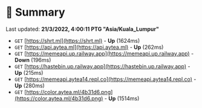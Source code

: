 # 📖 Summary
Last updated: **21/3/2022, 4:00:11 PTG "Asia/Kuala_Lumpur"**

- `GET` [https://shrt.ml](https://shrt.ml) - **Up** (1624ms)
- `GET` [https://api.aytea.ml](https://api.aytea.ml) - **Up** (262ms)
- `GET` [https://memeapi.up.railway.app](https://memeapi.up.railway.app) - **Down** (196ms)
- `GET` [https://hastebin.up.railway.app](https://hastebin.up.railway.app) - **Up** (215ms)
- `GET` [https://memeapi.aytea14.repl.co](https://memeapi.aytea14.repl.co) - **Up** (280ms)
- `GET` [https://color.aytea.ml/4b31d6.png](https://color.aytea.ml/4b31d6.png) - **Up** (1514ms)
